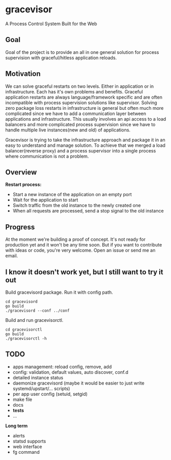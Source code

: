 # gracevisor
A Process Control System Built for the Web

## Goal

Goal of the project is to provide an all in one general solution for process supervision with graceful/hitless application reloads.

## Motivation

We can solve graceful restarts on two levels. Either in application or in infrastructure. Each has it's own problems and benefits. Graceful application restarts are always language/framework specific and are often incompatible with process supervision solutions like supervisor. Solving zero package loss restarts in infrastructure is general but often much more complicated since we have to add a communication layer between applications and infrastructure. This usually involves an api access to a load balancers and more complicated process supervision since we have to handle multiple live instances(new and old) of applications.

Gracevisor is trying to take the infrastructure approach and package it in an easy to understand and manage solution. To achieve that we merged a load balancer(reverse proxy) and a process supervisor into a single process where communication is not a problem.

## Overview

**Restart process:**

- Start a new instance of the application on an empty port
- Wait for the application to start
- Switch traffic from the old instance to the newly created one
- When all requests are processed, send a stop signal to the old instance

## Progress

At the moment we're building a proof of concept. It's not ready for production yet and it won't be any time soon. But if you want to contribute with ideas or code, you're very welcome. Open an issue or send me an email.

## I know it doesn't work yet, but I still want to try it out

Build gracevisord package. Run it with config path.

    cd gracevisord
    go build
    ./gracevisord --conf ../conf

Build and run gracevisorctl.

    cd gracevisorctl
    go build
    ./gracevisorctl -h

## TODO

- apps management: reload config, remove, add
- config: validation, default values, auto discover, conf.d
- detailed instance status
- daemonize gracevisord (maybe it would be easier to just write systemd/upstart/... scripts)
- per app user config (setuid, setgid)
- make file
- docs
- **tests**
- ...

**Long term**

- alerts
- statsd supports
- web interface
- fg command
